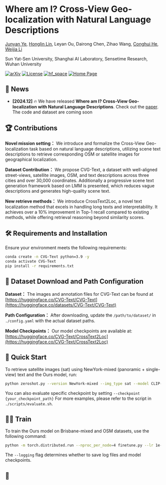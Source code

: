 # Where am I? Cross-View Geo-localization with Natural Language Descriptions

[Junyan Ye](https://yejy53.github.io/), [Honglin Lin](https://lhl3341.github.io/), Leyan Ou, Dairong Chen, Zihao Wang,  [Conghui He](https://conghui.github.io/), [Weijia Li](https://liweijia.github.io/)

Sun Yat-Sen University, Shanghai AI Laboratory, Sensetime Research, Wuhan University


[![arXiv](https://img.shields.io/badge/Arxiv-2410.02761-b31b1b.svg?logo=arXiv)]([https://arxiv.org/abs/2410.02761](https://arxiv.org/abs/2412.17007)) 
[![License](https://img.shields.io/badge/License-Apache%202.0-yellow)](https://github.com/zhipeixu/FakeShield/blob/main/LICENSE) 
[![hf_space](https://img.shields.io/badge/🤗-Huggingface%20Checkpoint-blue.svg)](https://huggingface.co/datasets/CVG-Text/CVG-Text)
[![Home Page](https://img.shields.io/badge/Project_Page-CVG-Text.svg)](https://yejy53.github.io/CVG-Text/)


<!--
**CVG-Text/CVG-Text** is a ✨ _special_ ✨ repository because its `README.md` (this file) appears on your GitHub profile.

Here are some ideas to get you started:

- 🔭 I’m currently working on ...
- 🌱 I’m currently learning ...
- 👯 I’m looking to collaborate on ...
- 🤔 I’m looking for help with ...
- 💬 Ask me about ...
- 📫 How to reach me: ...
- 😄 Pronouns: ...
- ⚡ Fun fact: ...
[![Hits](https://hits.seeyoufarm.com/api/count/incr/badge.svg?url=https%3A%2F%2Fgithub.com%2Fzhipeixu%2FFakeShield&count_bg=%2379C83D&title_bg=%23555555&icon=&icon_color=%23E7E7E7&title=hits&edge_flat=false)](https://hits.seeyoufarm.com)
-->



## 📰 News

* **[2024.12]**  🔥 We have released **Where am I? Cross-View Geo-localization with Natural Language Descriptions**. Check out the [paper](https://arxiv.org/abs/2412.17007). The code and dataset are coming soon




## 🏆 Contributions

**Novel mission setting：** We introduce and formalize the Cross-View Geo-localization task based on natural language descriptions, utilizing scene text descriptions to retrieve corresponding OSM or satellite images for geographical localization.

**Dataset Contribution：** We propose CVG-Text, a dataset with well-aligned street-views, satellite images, OSM, and text descriptions across three cities and over 30,000 coordinates. Additionally a progressive scene text generation framework based on LMM is presented, which reduces vague descriptions and generates high-quality scene text.

**New retrieve methods：** We introduce CrossText2Loc, a novel text localization method that excels in handling long texts and interpretability. It achieves over a 10\% improvement in Top-1 recall compared to existing methods, while offering retrieval reasoning beyond similarity scores.


## 🛠️ Requirements and Installation

Ensure your environment meets the following requirements:

```bash
conda create -n CVG-Text python=3.9 -y
conda activate CVG-Text
pip install -r requirements.txt
```

## 🤗 Dataset Download and Path Configuration

**Dataset：** The images and annotation files for CVG-Text can be found at [https://huggingface.co/CVG-Text/CVG-Text](https://huggingface.co/datasets/CVG-Text/CVG-Text)

**Path Configuration：** After downloading, update the `/path/to/dataset/` in `./config.yaml` with the actual dataset paths.

**Model Checkpoints：** Our model checkpoints are available at: [https://huggingface.co/CVG-Text/CrossText2Loc](https://huggingface.co/CVG-Text/CrossText2Loc)

## 🚀 Quick Start
To retrieve satellite images (sat) using NewYork-mixed (panoramic + single-view) text and the Ours model, run:
```bash
python zeroshot.py --version NewYork-mixed --img_type sat --model CLIP-L/14@336 --expand
```
You can also evaluate specific checkpoint by setting `--checkpoint {your_checkpoint_path}`
For more examples, please refer to the script in `./scripts/evaluate.sh`.

## 🏋️‍♂️ Train
To train the Ours model on Brisbane-mixed and OSM datasets, use the following command:
```bash
python -m torch.distributed.run --nproc_per_node=4 finetune.py --lr 1e-5 --batch_size 128 --epochs 40 --version Brisbane-mixed --model CLIP-L/14@336 --expand --img_type sat --logging
```
The `--logging` flag determines whether to save log files and model checkpoints.

## 🤗 


